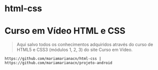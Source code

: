 # html-css
 # Curso em Vídeo HTML  e CSS #

>Aqui salvo todos os conhecimentos adquiridos através do curso de HTML5 e CSS3 (módulos 1, 2, 3) do site Curso em Vídeo.

```
https://github.com/mariamarianacn/html-css | https://github.com/mariamarianacn/projeto-android
```
